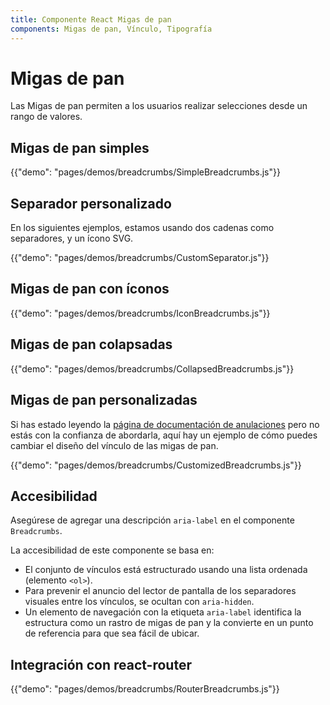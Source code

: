 ```yaml
---
title: Componente React Migas de pan
components: Migas de pan, Vínculo, Tipografía
---
```

# Migas de pan

<p class="description">Las Migas de pan permiten a los usuarios realizar selecciones desde un rango de valores.</p>

## Migas de pan simples

{{"demo": "pages/demos/breadcrumbs/SimpleBreadcrumbs.js"}}

## Separador personalizado

En los siguientes ejemplos, estamos usando dos cadenas como separadores, y un ícono SVG.

{{"demo": "pages/demos/breadcrumbs/CustomSeparator.js"}}

## Migas de pan con íconos

{{"demo": "pages/demos/breadcrumbs/IconBreadcrumbs.js"}}

## Migas de pan colapsadas

{{"demo": "pages/demos/breadcrumbs/CollapsedBreadcrumbs.js"}}

## Migas de pan personalizadas

Si has estado leyendo la [página de documentación de anulaciones](/customization/overrides/) pero no estás con la confianza de abordarla, aquí hay un ejemplo de cómo puedes cambiar el diseño del vínculo de las migas de pan.

{{"demo": "pages/demos/breadcrumbs/CustomizedBreadcrumbs.js"}}

## Accesibilidad

Asegúrese de agregar una descripción `aria-label` en el componente `Breadcrumbs`.

La accesibilidad de este componente se basa en:

- El conjunto de vínculos está estructurado usando una lista ordenada (elemento `<ol>`).
- Para prevenir el anuncio del lector de pantalla de los separadores visuales entre los vínculos, se ocultan con `aria-hidden`.
- Un elemento de navegación con la etiqueta `aria-label` identifica la estructura como un rastro de migas de pan y la convierte en un punto de referencia para que sea fácil de ubicar.

## Integración con react-router

{{"demo": "pages/demos/breadcrumbs/RouterBreadcrumbs.js"}}